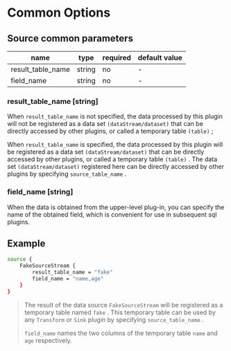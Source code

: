 # Common Options

## Source common parameters

| name              | type   | required | default value |
| ----------------- | ------ | -------- | ------------- |
| result_table_name | string | no       | -             |
| field_name        | string | no       | -             |

### result_table_name [string]

When `result_table_name` is not specified, the data processed by this plugin will not be registered as a data set `(dataStream/dataset)` that can be directly accessed by other plugins, or called a temporary table `(table)` ;

When `result_table_name` is specified, the data processed by this plugin will be registered as a data set `(dataStream/dataset)` that can be directly accessed by other plugins, or called a temporary table `(table)` . The data set `(dataStream/dataset)` registered here can be directly accessed by other plugins by specifying `source_table_name` .

### field_name [string]

When the data is obtained from the upper-level plug-in, you can specify the name of the obtained field, which is convenient for use in subsequent sql plugins.

## Example

```bash
source {
    FakeSourceStream {
        result_table_name = "fake"
        field_name = "name,age"
    }
}
```

> The result of the data source `FakeSourceStream` will be registered as a temporary table named `fake` . This temporary table can be used by any `Transform` or `Sink` plugin by specifying `source_table_name` .
>
> `field_name` names the two columns of the temporary table `name` and `age` respectively.
